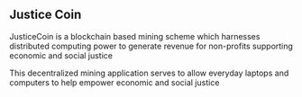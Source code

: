 ## Justice Coin

JusticeCoin is a blockchain based mining scheme which harnesses distributed computing power to generate revenue for non-profits supporting economic and social justice

This decentralized mining application serves to allow everyday laptops and computers to help empower economic and social justice
